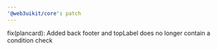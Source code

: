 ```yaml
---
'@web3uikit/core': patch
---
```


fix(plancard): Added back footer and topLabel does no longer contain a condition check
